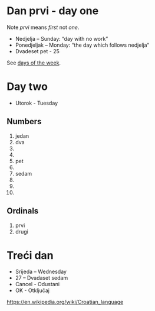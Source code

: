 # Dan prvi - day one
Note *prvi* means *first* not *one*.

* Nedjelja – Sunday: “day with no work”
* Ponedjeljak – Monday: “the day which follows nedjelja“
* Dvadeset pet - 25

See [days of the week](https://www.learncroatian.eu/blog/days-of-week-croatian).

# Day two
* Utorok - Tuesday

## Numbers
1. jedan
2. dva
3.
4.
5. pet
6.
7. sedam
8.
9.
10. 

## Ordinals
1. prvi
2. drugi

# Treći dan

* Srijeda – Wednesday
* 27 – Dvadaset sedam
* Cancel - Odustani 
* OK - Otključaj

https://en.wikipedia.org/wiki/Croatian_language
